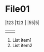 

 
# File01
 
|123  |123  |
|55|5|

|  |  |
|--|--|
|  |  |

 1. List item1 
 2. List item2
<!--stackedit_data:
eyJoaXN0b3J5IjpbLTM0MDAyNzUzXX0=
-->